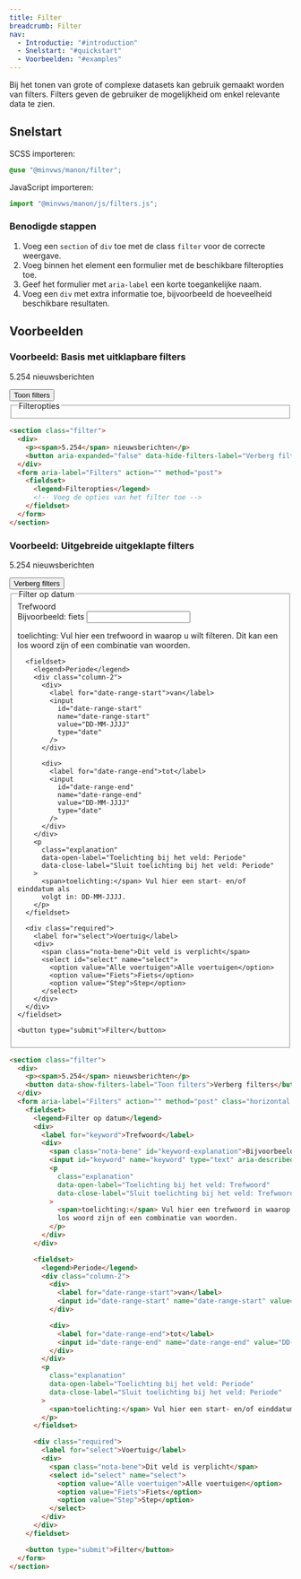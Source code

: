 ```yaml
---
title: Filter
breadcrumb: Filter
nav:
  - Introductie: "#introduction"
  - Snelstart: "#quickstart"
  - Voorbeelden: "#examples"
---
```


<p class="introduction">Bij het tonen van grote of complexe datasets kan gebruik gemaakt worden van
filters. Filters geven de gebruiker de mogelijkheid om enkel relevante data te
zien.</p>

<h2 id="quickstart">Snelstart</h2>

SCSS importeren:

```scss
@use "@minvws/manon/filter";
```

JavaScript importeren:

```javascript
import "@minvws/manon/js/filters.js";
```

### Benodigde stappen

1. Voeg een `section` of `div` toe met de class `filter` voor de correcte
   weergave.
2. Voeg binnen het element een formulier met de beschikbare filteropties toe.
3. Geef het formulier met `aria-label` een korte toegankelijke naam.
4. Voeg een `div` met extra informatie toe, bijvoorbeeld de hoeveelheid
   beschikbare resultaten.

<h2 id="examples">Voorbeelden</h2>

### Voorbeeld: Basis met uitklapbare filters

<section class="filter">
  <div>
    <p><span>5.254</span> nieuwsberichten</p>
    <button aria-expanded="false" data-hide-filters-label="Verberg filters">
      Toon filters
    </button>
  </div>
  <form aria-label="Filters" action="" method="post">
    <fieldset>
      <legend>Filteropties</legend>
      <!-- Voeg de opties van het filter toe -->
    </fieldset>
  </form>
</section>

```html
<section class="filter">
  <div>
    <p><span>5.254</span> nieuwsberichten</p>
    <button aria-expanded="false" data-hide-filters-label="Verberg filters">Toon filters</button>
  </div>
  <form aria-label="Filters" action="" method="post">
    <fieldset>
      <legend>Filteropties</legend>
      <!-- Voeg de opties van het filter toe -->
    </fieldset>
  </form>
</section>
```

### Voorbeeld: Uitgebreide uitgeklapte filters

<section class="filter">
  <div>
    <p><span>5.254</span> nieuwsberichten</p>
    <button data-show-filters-label="Toon filters">Verberg filters</button>
  </div>
  <form aria-label="Filters" action="" method="post" class="horizontal help">
    <fieldset>
      <legend>Filter op datum</legend>
      <div>
        <label for="keyword">Trefwoord</label>
        <div>
          <span class="nota-bene" id="keyword-explanation"
            >Bijvoorbeeld: fiets</span
          >
          <input
            id="keyword"
            name="keyword"
            type="text"
            aria-describedby="keyword-explanation"
          />
          <p
            class="explanation"
            data-open-label="Toelichting bij het veld: Trefwoord"
            data-close-label="Sluit toelichting bij het veld: Trefwoord"
          >
            <span>toelichting:</span> Vul hier een trefwoord in waarop u wilt
            filteren. Dit kan een los woord zijn of een combinatie van woorden.
          </p>
        </div>
      </div>

      <fieldset>
        <legend>Periode</legend>
        <div class="column-2">
          <div>
            <label for="date-range-start">van</label>
            <input
              id="date-range-start"
              name="date-range-start"
              value="DD-MM-JJJJ"
              type="date"
            />
          </div>

          <div>
            <label for="date-range-end">tot</label>
            <input
              id="date-range-end"
              name="date-range-end"
              value="DD-MM-JJJJ"
              type="date"
            />
          </div>
        </div>
        <p
          class="explanation"
          data-open-label="Toelichting bij het veld: Periode"
          data-close-label="Sluit toelichting bij het veld: Periode"
        >
          <span>toelichting:</span> Vul hier een start- en/of einddatum als
          volgt in: DD-MM-JJJJ.
        </p>
      </fieldset>

      <div class="required">
        <label for="select">Voertuig</label>
        <div>
          <span class="nota-bene">Dit veld is verplicht</span>
          <select id="select" name="select">
            <option value="Alle voertuigen">Alle voertuigen</option>
            <option value="Fiets">Fiets</option>
            <option value="Step">Step</option>
          </select>
        </div>
      </div>
    </fieldset>

    <button type="submit">Filter</button>

  </form>
</section>

```html
<section class="filter">
  <div>
    <p><span>5.254</span> nieuwsberichten</p>
    <button data-show-filters-label="Toon filters">Verberg filters</button>
  </div>
  <form aria-label="Filters" action="" method="post" class="horizontal help">
    <fieldset>
      <legend>Filter op datum</legend>
      <div>
        <label for="keyword">Trefwoord</label>
        <div>
          <span class="nota-bene" id="keyword-explanation">Bijvoorbeeld: fiets</span>
          <input id="keyword" name="keyword" type="text" aria-describedby="keyword-explanation" />
          <p
            class="explanation"
            data-open-label="Toelichting bij het veld: Trefwoord"
            data-close-label="Sluit toelichting bij het veld: Trefwoord"
          >
            <span>toelichting:</span> Vul hier een trefwoord in waarop u wilt filteren. Dit kan een
            los woord zijn of een combinatie van woorden.
          </p>
        </div>
      </div>

      <fieldset>
        <legend>Periode</legend>
        <div class="column-2">
          <div>
            <label for="date-range-start">van</label>
            <input id="date-range-start" name="date-range-start" value="DD-MM-JJJJ" type="date" />
          </div>

          <div>
            <label for="date-range-end">tot</label>
            <input id="date-range-end" name="date-range-end" value="DD-MM-JJJJ" type="date" />
          </div>
        </div>
        <p
          class="explanation"
          data-open-label="Toelichting bij het veld: Periode"
          data-close-label="Sluit toelichting bij het veld: Periode"
        >
          <span>toelichting:</span> Vul hier een start- en/of einddatum als volgt in: DD-MM-JJJJ.
        </p>
      </fieldset>

      <div class="required">
        <label for="select">Voertuig</label>
        <div>
          <span class="nota-bene">Dit veld is verplicht</span>
          <select id="select" name="select">
            <option value="Alle voertuigen">Alle voertuigen</option>
            <option value="Fiets">Fiets</option>
            <option value="Step">Step</option>
          </select>
        </div>
      </div>
    </fieldset>

    <button type="submit">Filter</button>
  </form>
</section>
```

